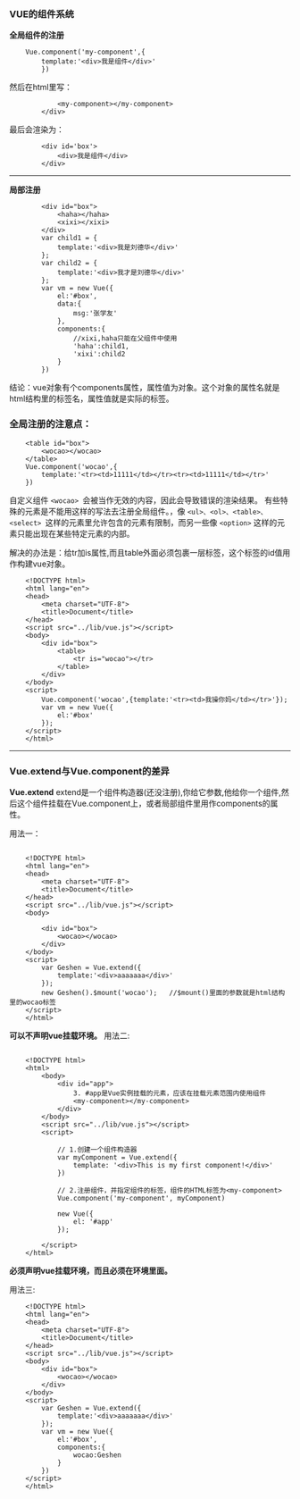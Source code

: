 ### VUE的组件系统

**全局组件的注册**

```
	Vue.component('my-component',{
		template:'<div>我是组件</div>'
		})
```

然后在html里写：

```		<div id='box'>
			<my-component></my-component>
		</div>
```

最后会渲染为：
```
		<div id='box'>
			<div>我是组件</div>
		</div>
```

-----------

**局部注册**

```
		<div id="box">
			<haha></haha>
			<xixi></xixi>
		</div>
		var child1 = {
			template:'<div>我是刘德华</div>'
		};
		var child2 = {
			template:'<div>我才是刘德华</div>'
		};
		var vm = new Vue({
			el:'#box',
			data:{
				msg:'张学友'
			},
			components:{
				//xixi,haha只能在父组件中使用
				'haha':child1,
				'xixi':child2
			}
		})
```
结论：vue对象有个components属性，属性值为对象。这个对象的属性名就是html结构里的标签名，属性值就是实际的标签。


### 全局注册的注意点：

```
	<table id="box">
		<wocao></wocao>
	</table>
	Vue.component('wocao',{
		template:'<tr><td>11111</td></tr><tr><td>11111</td></tr>'
	})
```
自定义组件 `<wocao> `会被当作无效的内容，因此会导致错误的渲染结果。
有些特殊的元素是不能用这样的写法去注册全局组件。，像 `<ul>、<ol>、<table>、<select> `这样的元素里允许包含的元素有限制，而另一些像 `<option>` 这样的元素只能出现在某些特定元素的内部。

解决的办法是：给tr加is属性,而且table外面必须包裹一层标签，这个标签的id值用作构建vue对象。

```	
	<!DOCTYPE html>
	<html lang="en">
	<head>
	    <meta charset="UTF-8">
	    <title>Document</title>
	</head>
	<script src="../lib/vue.js"></script>
	<body>
	    <div id="box">
	        <table>
	            <tr is="wocao"></tr>
	        </table>
	    </div>
	</body>
	<script>
	    Vue.component('wocao',{template:'<tr><td>我操你妈</td></tr>'});
	    var vm = new Vue({
	        el:'#box'
	    });
	</script>
	</html>
```

--------

### Vue.extend与Vue.component的差异

**Vue.extend**
extend是一个组件构造器(还没注册),你给它参数,他给你一个组件,然后这个组件挂载在Vue.component上，或者局部组件里用作components的属性。

用法一：
```
	
	<!DOCTYPE html>
	<html lang="en">
	<head>
		<meta charset="UTF-8">
		<title>Document</title>
	</head>
	<script src="../lib/vue.js"></script>
	<body>

		<div id="box">
			<wocao></wocao>
		</div>
	</body>
	<script>
		var Geshen = Vue.extend({
			template:'<div>aaaaaaa</div>'
		});	
		new Geshen().$mount('wocao');	//$mount()里面的参数就是html结构里的wocao标签
	</script>
	</html>

```
**可以不声明vue挂载环境。**
用法二:
```

	<!DOCTYPE html>
	<html>
	    <body>
	        <div id="app">
	            3. #app是Vue实例挂载的元素，应该在挂载元素范围内使用组件
	            <my-component></my-component>
	        </div>
	    </body>
	    <script src="../lib/vue.js"></script>
	    <script>
	    
	        // 1.创建一个组件构造器
	        var myComponent = Vue.extend({
	            template: '<div>This is my first component!</div>'
	        })
	        
	        // 2.注册组件，并指定组件的标签，组件的HTML标签为<my-component>
	        Vue.component('my-component', myComponent)
	        
	        new Vue({
	            el: '#app'
	        });
	        
	    </script>
	</html>
```
**必须声明vue挂载环境，而且必须在环境里面。**

用法三:

```
	<!DOCTYPE html>
	<html lang="en">
	<head>
		<meta charset="UTF-8">
		<title>Document</title>
	</head>
	<script src="../lib/vue.js"></script>
	<body>
		<div id="box">
			<wocao></wocao>
		</div>
	</body>
	<script>
		var Geshen = Vue.extend({
			template:'<div>aaaaaaa</div>'
		});	
		var vm = new Vue({
			el:'#box',
			components:{
				wocao:Geshen
			}
		})
	</script>
	</html>
```